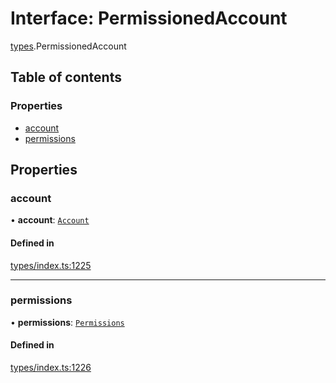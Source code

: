 # Interface: PermissionedAccount

[types](../wiki/types).PermissionedAccount

## Table of contents

### Properties

- [account](../wiki/types.PermissionedAccount#account)
- [permissions](../wiki/types.PermissionedAccount#permissions)

## Properties

### account

• **account**: [`Account`](../wiki/api.entities.Account.Account)

#### Defined in

[types/index.ts:1225](https://github.com/PolymeshAssociation/polymesh-sdk/blob/07b115c8/src/types/index.ts#L1225)

___

### permissions

• **permissions**: [`Permissions`](../wiki/types.Permissions)

#### Defined in

[types/index.ts:1226](https://github.com/PolymeshAssociation/polymesh-sdk/blob/07b115c8/src/types/index.ts#L1226)
